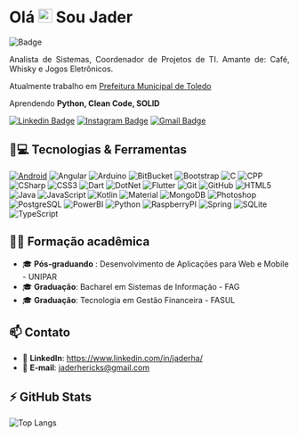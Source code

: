 <h1 align = "justify"> Olá <img src="https://media.giphy.com/media/hvRJCLFzcasrR4ia7z/giphy.gif" width="25px"> Sou Jader</h1>

![Badge](https://img.shields.io/badge/IT-Analyst-cyan)

<p align = "justify">Analista de Sistemas, Coordenador de Projetos de TI. Amante de: Café, Whisky e Jogos Eletrônicos.</p>

Atualmente trabalho em [Prefeitura Municipal de Toledo](https://www.toledo.pr.gov.br)

Aprendendo **Python, Clean Code, SOLID**


[![Linkedin Badge](https://img.shields.io/badge/LinkedIn-0077B5?style=for-the-badge&logo=linkedin&logoColor=white&link=https://www.linkedin.com/in/jadernanschau/)](https://www.linkedin.com/in/jadernanschau/)
[![Instagram Badge](https://img.shields.io/badge/Instagram-E4405F?style=for-the-badge&logo=instagram&logoColor=white&link=https://www.instagram.com/jaderha/?hl=pt-br)](https://instagram.com/jaderha)
[![Gmail Badge](https://img.shields.io/badge/Gmail-D14836?style=for-the-badge&logo=gmail&logoColor=white&link=mailto:jaderhericksl@gmail.com)](mailto:jaderhericks@gmail.com)

## 🚀💻 Tecnologias & Ferramentas

[![Android](https://img.shields.io/badge/Android-3DDC84?style=for-the-badge&logo=android&logoColor=white&link=developer.android.com)](https://developer.android.com)
![Angular](https://img.shields.io/badge/Angular-DD0031?style=for-the-badge&logo=angular&logoColor=white)
![Arduino](https://img.shields.io/badge/Arduino-00979D?style=for-the-badge&logo=Arduino&logoColor=white)
![BitBucket](https://img.shields.io/badge/Bitbucket-0747a6?style=for-the-badge&logo=bitbucket&logoColor=white)
![Bootstrap]( 	https://img.shields.io/badge/Bootstrap-563D7C?style=for-the-badge&logo=bootstrap&logoColor=white)
![C](https://img.shields.io/badge/C-00599C?style=for-the-badge&logo=c&logoColor=white)
![CPP](https://img.shields.io/badge/C%2B%2B-00599C?style=for-the-badge&logo=c%2B%2B&logoColor=white)
![CSharp](https://img.shields.io/badge/C%23-239120?style=for-the-badge&logo=c-sharp&logoColor=white)
![CSS3](https://img.shields.io/badge/CSS3-1572B6?style=for-the-badge&logo=css3&logoColor=white)
![Dart](https://img.shields.io/badge/Dart-0175C2?style=for-the-badge&logo=dart&logoColor=white)
![DotNet](https://img.shields.io/badge/.NET-512BD4?style=for-the-badge&logo=dotnet&logoColor=white)
![Flutter](https://img.shields.io/badge/Flutter-02569B?style=for-the-badge&logo=flutter&logoColor=white)
![Git](https://img.shields.io/badge/GIT-E44C30?style=for-the-badge&logo=git&logoColor=white)
![GitHub](https://img.shields.io/badge/GitHub-100000?style=for-the-badge&logo=github&logoColor=white)
![HTML5](https://img.shields.io/badge/HTML5-E34F26?style=for-the-badge&logo=html5&logoColor=white)
![Java](https://img.shields.io/badge/Java-ED8B00?style=for-the-badge&logo=java&logoColor=white)
![JavaScript](https://img.shields.io/badge/JavaScript-323330?style=for-the-badge&logo=javascript&logoColor=F7DF1E)
![Kotlin](https://img.shields.io/badge/Kotlin-0095D5?&style=for-the-badge&logo=kotlin&logoColor=white)
![Material](https://img.shields.io/badge/material%20design-757575?style=for-the-badge&logo=material%20design&logoColor=white)
![MongoDB](https://img.shields.io/badge/MongoDB-4EA94B?style=for-the-badge&logo=mongodb&logoColor=white)
![Photoshop](https://img.shields.io/badge/Adobe%20Photoshop-31A8FF?style=for-the-badge&logo=Adobe%20Photoshop&logoColor=black)
![PostgreSQL](https://img.shields.io/badge/PostgreSQL-316192?style=for-the-badge&logo=postgresql&logoColor=white)
![PowerBI](https://img.shields.io/badge/PowerBI-F2C811?style=for-the-badge&logo=Power%20BI&logoColor=white)
![Python](https://img.shields.io/badge/Python-FFD43B?style=for-the-badge&logo=python&logoColor=blue)
![RaspberryPI](https://img.shields.io/badge/Raspberry%20Pi-A22846?style=for-the-badge&logo=Raspberry%20Pi&logoColor=white)
![Spring](https://img.shields.io/badge/Spring-6DB33F?style=for-the-badge&logo=spring&logoColor=white)
![SQLite](https://img.shields.io/badge/SQLite-07405E?style=for-the-badge&logo=sqlite&logoColor=white)
![TypeScript](https://img.shields.io/badge/TypeScript-007ACC?style=for-the-badge&logo=typescript&logoColor=white)

## 👨‍🎓 Formação acadêmica

- 🎓 <b>Pós-graduando</b> : Desenvolvimento de Aplicações para Web e Mobile - UNIPAR
- 🎓 <b>Graduação</b>: Bacharel em Sistemas de Informação - FAG
- 🎓 <b>Graduação</b>: Tecnologia em Gestão Financeira - FASUL

## 📫 Contato

- 🔗 <b>LinkedIn</b>: https://www.linkedin.com/in/jaderha/
- 📧 <b>E-mail</b>: jaderhericks@gmail.com

## ⚡ GitHub Stats

![Top Langs](https://github-readme-stats.vercel.app/api/top-langs/?username=jaderha&hide=TeX&layout=compact)
